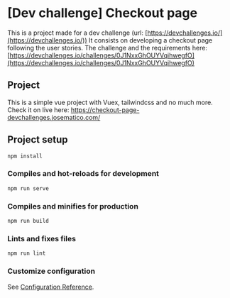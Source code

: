 # [Dev challenge] Checkout page

This is a project made for a dev challenge (url: [https://devchallenges.io/](https://devchallenges.io/)) It consists on developing a checkout page following the user stories.
The challenge and the requirements here: [https://devchallenges.io/challenges/0J1NxxGhOUYVqihwegfO](https://devchallenges.io/challenges/0J1NxxGhOUYVqihwegfO)

## Project

This is a simple vue project with Vuex, tailwindcss and no much more. Check it on live here: https://checkout-page-devchallenges.josematico.com/

## Project setup

```
npm install
```

### Compiles and hot-reloads for development

```
npm run serve
```

### Compiles and minifies for production

```
npm run build
```

### Lints and fixes files

```
npm run lint
```

### Customize configuration

See [Configuration Reference](https://cli.vuejs.org/config/).
